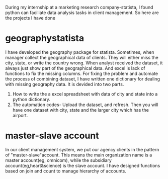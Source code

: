 During my internship at a marketing research company-statista, I found python can faciliate data analysis tasks in client management. So here are the projects I have done

# geographystatista
I have developed the geography package for statista.
Sometimes, when manager collect the geographical data of clients. They will either miss the city, state, or write the country wrong. When analyst received the dataset, it always just show part of the geographical data. And excel is lack of functions to fix the missing columns.
For fixing the problem and automate the process of combining dataset, I have written one dictionary for dealing with missing geography data. It is devided into two parts.
1) How to write the a excel spreadsheet with data of city and state into a python dictionary.
2) The automation codes- Upload the dataset, and refresh. Then you will have one dataset with city, state and the larger city which has the airport. 

# master-slave account
In our client management system, we put our agency clients in the pattern of "master-slave"account. This means the main organization name is a master account(eg, omnicom), while the subsidiary account(eg,heart&science) is the slave account. I have designed functions based on join and count to manage hierarchy of accounts.  
